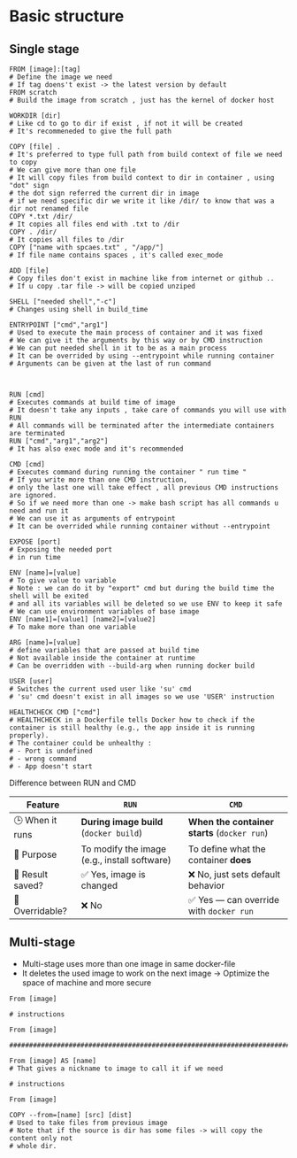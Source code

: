 # Basic structure

## Single stage

```docker
FROM [image]:[tag]
# Define the image we need
# If tag doens't exist -> the latest version by default
FROM scratch 
# Build the image from scratch , just has the kernel of docker host

WORKDIR [dir] 
# Like cd to go to dir if exist , if not it will be created 
# It's recommeneded to give the full path

COPY [file] . 
# It's preferred to type full path from build context of file we need to copy
# We can give more than one file 
# It will copy files from build context to dir in container , using "dot" sign 
# the dot sign referred the current dir in image 
# if we need specific dir we write it like /dir/ to know that was a dir not renamed file
COPY *.txt /dir/ 
# It copies all files end with .txt to /dir  
COPY . /dir/ 
# It copies all files to /dir 
COPY ["name with spcaes.txt" , "/app/"]
# If file name contains spaces , it's called exec_mode 

ADD [file] 
# Copy files don't exist in machine like from internet or github ..
# If u copy .tar file -> will be copied unziped 

SHELL ["needed shell","-c"] 
# Changes using shell in build_time

ENTRYPOINT ["cmd","arg1"] 
# Used to execute the main process of container and it was fixed 
# We can give it the arguments by this way or by CMD instruction
# We can put needed shell in it to be as a main process 
# It can be overrided by using --entrypoint while running container 
# Arguments can be given at the last of run command 

  

RUN [cmd] 
# Executes commands at build time of image 
# It doesn't take any inputs , take care of commands you will use with RUN
# All commands will be terminated after the intermediate containers are terminated 
RUN ["cmd","arg1","arg2"] 
# It has also exec mode and it's recommended 

CMD [cmd] 
# Executes command during running the container " run time "
# If you write more than one CMD instruction,
# only the last one will take effect , all previous CMD instructions are ignored.
# So if we need more than one -> make bash script has all commands u need and run it
# We can use it as arguments of entrypoint 
# It can be overrided while running container without --entrypoint

EXPOSE [port] 
# Exposing the needed port 
# in run time 

ENV [name]=[value] 
# To give value to variable 
# Note : we can do it by "export" cmd but during the build time the shell will be exited 
# and all its variables will be deleted so we use ENV to keep it safe 
# We can use environment variables of base image 
ENV [name1]=[value1] [name2]=[value2]
# To make more than one variable 

ARG [name]=[value] 
# define variables that are passed at build time
# Not available inside the container at runtime
# Can be overridden with --build-arg when running docker build

USER [user] 
# Switches the current used user like 'su' cmd 
# 'su' cmd doesn't exist in all images so we use 'USER' instruction

HEALTHCHECK CMD ["cmd"]
# HEALTHCHECK in a Dockerfile tells Docker how to check if the container is still healthy (e.g., the app inside it is running properly).
# The container could be unhealthy :
# - Port is undefined 
# - wrong command 
# - App doesn't start 

```

Difference between RUN and CMD 

| Feature | `RUN` | `CMD` |
| --- | --- | --- |
| 🕒 When it runs | **During image build** (`docker build`) | **When the container starts** (`docker run`) |
| 🧱 Purpose | To modify the image (e.g., install software) | To define what the container **does** |
| 🧠 Result saved? | ✅ Yes, image is changed | ❌ No, just sets default behavior |
| 🔄 Overridable? | ❌ No | ✅ Yes — can override with `docker run` |

## Multi-stage

- Multi-stage uses more than one image in same docker-file
- It deletes the used image to work on the next image → Optimize the space of machine and more secure

```docker
From [image] 

# instructions

From [image] 

#########################################################################################

From [image] AS [name]
# That gives a nickname to image to call it if we need 

# instructions

From [image] 

COPY --from=[name] [src] [dist]
# Used to take files from previous image 
# Note that if the source is dir has some files -> will copy the content only not 
# whole dir.

```